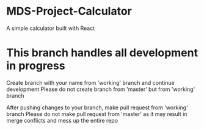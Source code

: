 # MDS-Project-Calculator
A simple calculator built with React

# This branch handles all development in progress
Create branch with your name from 'working' branch and continue development
Please do not create branch from 'master' but from 'working' branch

After pushing changes to your branch, make pull request from 'working' branch
Please do not make pull request from 'master' as it may result in merge conflicts and mess up the entire repo
